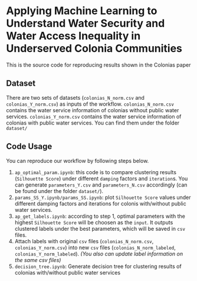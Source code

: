 # Applying Machine Learning to Understand Water Security and Water Access Inequality in Underserved Colonia Communities
This is the source code for reproducing results shown in the Colonias paper

## Dataset
There are two sets of datasets (`colonias_N_norm.csv` and `colonias_Y_norm.csv`) as inputs of the workflow. `colonias_N_norm.csv` contains the water service information of colonias without public water services. `colonias_Y_norm.csv` contains the water service information of colonias with public water services. You can find them under the folder `dataset/`

## Code Usage
You can reproduce our workflow by following steps below.
1. `ap_optimal_param.ipynb`: this code is to compare clustering results (`Silhouette Score`) under different `damping` factors and `iteration`s. You can generate `parameters_Y.csv` and `parameters_N.csv` accordingly (can be found under the folder `dataset/`).
2. `params_SS_Y.ipynb/params_SS.ipynb`: plot `Silhouette Score` values under different damping factors and iterations for colonis with/without public water services.
3. `ap_get_labels.ipynb`: according to step 1, optimal parameters with the highest `Silhouette Score` will be choosen as the `input`. It outputs clustered labels under the best parameters, which will be saved in `csv` files.
4. Attach labels with original `csv` files (`colonias_N_norm.csv`, `colonias_Y_norm.csv`) into new `csv` files (`colonias_N_norm_labeled`, `colonias_Y_norm_labeled`). *(You also can update label information on the same csv files)*
5. `decision_tree.ipynb`: Generate decision tree for clustering results of colonias with/without public water services


